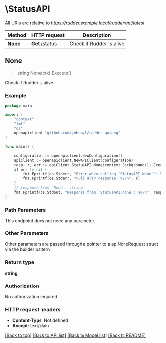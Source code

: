 # \StatusAPI

All URIs are relative to *https://rudder.example.local/rudder/api/latest*

Method | HTTP request | Description
------------- | ------------- | -------------
[**None**](StatusAPI.md#None) | **Get** /status | Check if Rudder is alive



## None

> string None(ctx).Execute()

Check if Rudder is alive



### Example

```go
package main

import (
	"context"
	"fmt"
	"os"
	openapiclient "github.com/juhnny5/rudder-golang"
)

func main() {

	configuration := openapiclient.NewConfiguration()
	apiClient := openapiclient.NewAPIClient(configuration)
	resp, r, err := apiClient.StatusAPI.None(context.Background()).Execute()
	if err != nil {
		fmt.Fprintf(os.Stderr, "Error when calling `StatusAPI.None``: %v\n", err)
		fmt.Fprintf(os.Stderr, "Full HTTP response: %v\n", r)
	}
	// response from `None`: string
	fmt.Fprintf(os.Stdout, "Response from `StatusAPI.None`: %v\n", resp)
}
```

### Path Parameters

This endpoint does not need any parameter.

### Other Parameters

Other parameters are passed through a pointer to a apiNoneRequest struct via the builder pattern


### Return type

**string**

### Authorization

No authorization required

### HTTP request headers

- **Content-Type**: Not defined
- **Accept**: text/plain

[[Back to top]](#) [[Back to API list]](../README.md#documentation-for-api-endpoints)
[[Back to Model list]](../README.md#documentation-for-models)
[[Back to README]](../README.md)

